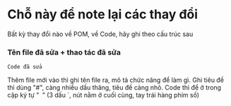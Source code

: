 # Chỗ này để note lại các thay đổi
Bất kỳ thay đổi nào về POM, về Code, hãy ghi theo cấu trúc sau
### Tên file đã sửa + thao tác đã sửa
```
Code đã sửa
```
Thêm file mới vào thì ghi tên file ra, mô tả chức năng để làm gì.
Ghi tiêu đề thì dùng "#", càng nhiều dấu thăng, tiêu đề càng nhỏ.
Code thì để ở trong cặp ký tự "``` ```" (3 dấu `, nút nằm ở cuối cùng, tay trái hàng phím số)
